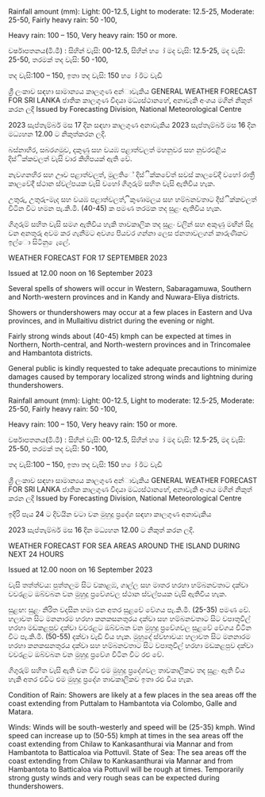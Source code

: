 Rainfall amount (mm): Light: 00-12.5, Light to moderate: 12.5-25, Moderate: 25-50, Fairly heavy rain: 50 -100,

Heavy rain: 100 – 150, Very heavy rain: 150 or more.

වර්ෂාපතනය(මි.මී) : සිහින් වැසි: 00-12.5, සිහින් හ ෝ මද වැසි: 12.5-25, මද වැසි: 25-50, තරමක් තද වැසි: 50 -100,

තද වැසි:100 – 150, ඉතා තද වැසි: 150 හ ෝ ඊට වැඩි

ශ්‍රී ලංකාව සඳහා සාමාන්‍යය කාලගුණ අන්‍ාවැකිය GENERAL WEATHER FORECAST FOR SRI LANKA ජාතික කාලගුණ විදයා මධ්‍යස්ථානහේ, අනාවැකි අංශය මගින් නිකුත් කරන ලදි Issued by Forecasting Division, National Meteorological Centre

2023 සැප්තැම්බර් මස 17 දින සඳහා කාලගුණ අනාවැකිය 2023 සැප්තැම්බර් මස 16 දින මධ්‍යහන 12.00 ට නිකුත්කරන ලදි.

බස්නාහිර, සබරගමුව, දකුණු සහ වයඹ පළාත්වලත් මහනුවර සහ නුවරඑළිය දිස්ික්කවලත් වැසි වාර කිහිපයක් ඇති වේ.

නැවගනහිර සහ ඌව පළාත්වලත්, මුලතිේ දිස්ික්කවේත් සවස් කාලවේදී වහෝ රාත්‍රී කාලවේදී ස්ථාන ස්වල්පයක වැසි වහෝ ගිගුරුම් සහිත වැසි ඇතිවිය හැක.

උතුරු, උතුරු-මැද සහ වයඹ පළාත්වලත්, ිකුණාමලය සහ හම්බනවතාට දිස්ික්කවලත් විටින විට හමන පැ.කි.මී. (40-45) ක පමණ තරමක තද සුළං ඇතිවිය හැක.

ගිගුරුම් සහිත වැසි සමග ඇතිවිය හැකි තාවකාලික තද සුළං වලින් සහ අකුණු මඟින් සිදු වන අනතුරු අවම කර ගැනීමට අවශ්‍ය පියවර ගන්නා ලෙස ජනතාවලගන් කාරුණිකව ඉල්ො සිටිනු ෙැලේ.

WEATHER FORECAST FOR 17 SEPTEMBER 2023

Issued at 12.00 noon on 16 September 2023

Several spells of showers will occur in Western, Sabaragamuwa, Southern and North-western provinces and in Kandy and Nuwara-Eliya districts.

Showers or thundershowers may occur at a few places in Eastern and Uva provinces, and in Mullaitivu district during the evening or night.

Fairly strong winds about (40-45) kmph can be expected at times in Northern, North-central, and North-western provinces and in Trincomalee and Hambantota districts.

General public is kindly requested to take adequate precautions to minimize damages caused by temporary localized strong winds and lightning during thundershowers.

Rainfall amount (mm): Light: 00-12.5, Light to moderate: 12.5-25, Moderate: 25-50, Fairly heavy rain: 50 -100,

Heavy rain: 100 – 150, Very heavy rain: 150 or more.

වර්ෂාපතනය(මි.මී) : සිහින් වැසි: 00-12.5, සිහින් හ ෝ මද වැසි: 12.5-25, මද වැසි: 25-50, තරමක් තද වැසි: 50 -100,

තද වැසි:100 – 150, ඉතා තද වැසි: 150 හ ෝ ඊට වැඩි

ශ්‍රී ලංකාව සඳහා සාමාන්‍යය කාලගුණ අන්‍ාවැකිය GENERAL WEATHER FORECAST FOR SRI LANKA ජාතික කාලගුණ විදයා මධ්‍යස්ථානහේ, අනාවැකි අංශය මගින් නිකුත් කරන ලදි Issued by Forecasting Division, National Meteorological Centre

ඉදිරි පැය 24 ට දිවයින වටා වන මුහුදු ප්‍රදේශ සඳහා කාලගුණ අනාවැකිය

2023 සැප්තැම්බර් මස 16 දින මධ්‍යහන 12.00 ට නිකුත් කරන ලදි.

WEATHER FORECAST FOR SEA AREAS AROUND THE ISLAND DURING NEXT 24 HOURS

Issued at 12.00 noon on 16 September 2023

වැසි තත්ත්වය: පුත්තලම සිට වකාළඹ, ගාල්ල සහ මාතර හරහා හම්බනවතාට දක්වා වවරළට ඔබ්වබන වන මුහුදු ප්‍රවේශවල ස්ථාන ස්වල්පයක වැසි ඇතිවිය හැක.

සුළඟ: සුළං නිරිත වදසින හමා එන අතර සුළවේ වේගය පැ.කි.මී. (25-35) පමණ වේ. හලාවත සිට මනනාරම හරහා කනකසනතුරය දක්වා සහ හම්බනවතාට සිට වපාතුවිල් හරහා මඩකළපුව දක්වා වවරළට ඔබ්වබන වන මුහුදු ප්‍රවේශවල සුළවේ වේගය විටින විට පැ.කි.මී. (50-55) දක්වා වැඩි විය හැක. මුහුදේ ස්වභාවය: හලාවත සිට මනනාරම හරහා කනකසනතුරය දක්වා සහ හම්බනවතාට සිට වපාතුවිල් හරහා මඩකළපුව දක්වා වවරළට ඔබ්වබන වන මුහුදු ප්‍රවේශ විටින විට රළු වේ.

ගිගුරුම් සහිත වැසි ඇති වන විට එම මුහුදු ප්‍රදේශවල තාවකාලිකව තද සුළං ඇති විය හැකි අතර එවිට එම මුහුදු ප්‍රදේශ තාවකාලිකව ඉතා රළු විය හැක.

Condition of Rain: Showers are likely at a few places in the sea areas off the coast extending from Puttalam to Hambantota via Colombo, Galle and Matara.

Winds: Winds will be south-westerly and speed will be (25-35) kmph. Wind speed can increase up to (50-55) kmph at times in the sea areas off the coast extending from Chilaw to Kankasanthurai via Mannar and from Hambantota to Batticaloa via Pottuvil. State of Sea: The sea areas off the coast extending from Chilaw to Kankasanthurai via Mannar and from Hambantota to Batticaloa via Pottuvil will be rough at times. Temporarily strong gusty winds and very rough seas can be expected during thundershowers.